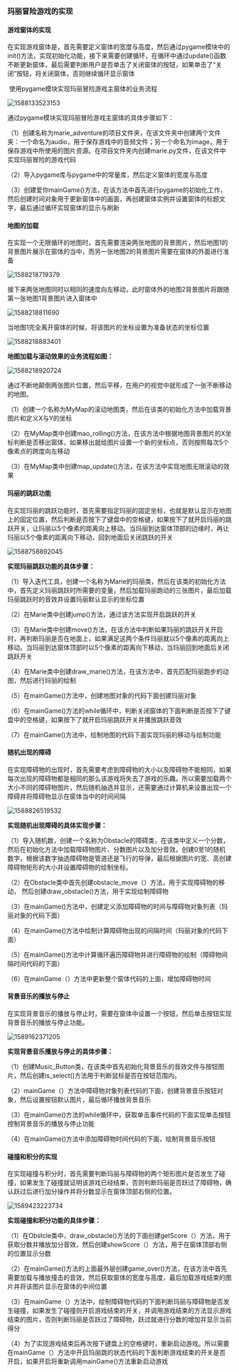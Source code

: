 ### 玛丽冒险游戏的实现



#### 游戏窗体的实现

​	在实现游戏窗体是，首先需要定义窗体的宽度与高度，然后通过pygame模块中的init()方法，实现初始化功能，接下来需要创建循环，在循环中通过update()函数不断更新窗体，最后需要判断用户是否单击了关闭窗体的按钮，如果单击了“关闭”按钮，将关闭窗体，否则继续循环显示窗体

​	使用pygame模块实现玛丽冒险游戏主窗体的业务流程

![1588133523153](C:\Users\BYY\AppData\Roaming\Typora\typora-user-images\1588133523153.png)

通过pygame模块实现玛丽冒险游戏主窗体的具体步骤如下：

（1）创建名称为marie_adventure的项目文件夹，在该文件夹中创建两个文件夹：一个命名为audio，用于保存游戏中的音频文件；另一个命名为image，用于保存游戏中所使用的图片资源。在项目文件夹内创建marie.py文件，在该文件中实现玛丽冒险的游戏代码

（2）导入pygame库与pygame中的常量库，然后定义窗体的宽度与高度

（3）创建爱你mainGame()方法，在该方法中首先进行pygame的初始化工作，然后创建时间对象用于更新窗体中的画面，再创建窗体实例并设置窗体的标题文字，最后通过循环实现窗体的显示与刷新



#### 地图的加载

​	在实现一个无限循环的地图时，首先需要渲染两张地图的背景图片，然后地图1的背景图片展示在窗体的当中，而另一张地图2的背景图片需要在窗体的外面进行准备

![1588218719379](C:\Users\BYY\AppData\Roaming\Typora\typora-user-images\1588218719379.png)

​	接下来两张地图同时以相同的速度向左移动，此时窗体外的地图2背景图片将跟随第一张地图1背景图片进入窗体中

![1588218811690](C:\Users\BYY\AppData\Roaming\Typora\typora-user-images\1588218811690.png)

​	当地图1完全离开窗体的时候，将该图片的坐标设置为准备状态的坐标位置

![1588218883401](C:\Users\BYY\AppData\Roaming\Typora\typora-user-images\1588218883401.png)

**地图加载与滚动效果的业务流程如图：**

![1588218920724](C:\Users\BYY\AppData\Roaming\Typora\typora-user-images\1588218920724.png)

​	通过不断地颠倒两张图片位置，然后平移，在用户的视觉中就形成了一张不断移动的地图。

（1）创建一个名称为MyMap的滚动地图类，然后在该类的初始化方法中加载背景图片和定义X与Y的坐标

（2）在MyMap类中创建mao_rolling()方法，在该方法中根据地图背景图片的X坐标判断是否移出窗体，如果移出就给图片设置一个新的坐标点，否则按照每次5个像素点的跨度向左移动

（3）在MyMap类中创建map_update()方法，在该方法中实现地图无限滚动的效果



#### 玛丽的跳跃功能

​	在实现玛丽的跳跃功能时，首先需要指定玛丽的固定坐标，也就是默认显示在地图上的固定位置，然后判断是否按下了键盘中的空格键，如果按下了就开启玛丽的跳跃开关，让玛丽以5个像素的距离向上移动。当玛丽到达窗体顶部的边缘时，再让玛丽以5个像素的距离向下移动，回到地面后关闭跳跃的开关

![1588758892045](C:\Users\BYY\AppData\Roaming\Typora\typora-user-images\1588758892045.png)

**实现玛丽跳跃功能的具体步骤：**

（1）导入迭代工具，创建一个名称为Marie的玛丽类，然后在该类的初始化方法中，首先定义玛丽跳跃时所需要的变量，然后加载玛丽跑动的三张图片，最后加载玛丽跳跃时的音效并设置玛丽默认显示的坐标位置

（2）在Marie类中创建jump()方法，通过该方法实现开启跳跃的开关

（3）在Marie类中创建move()方法，在该方法中判断如果玛丽的跳跃开关开启时，再判断玛丽是否在地面上，如果满足这两个条件玛丽就以5个像素的距离向上移动。当玛丽到达窗体顶部时以5个像素的距离向下移动，当玛丽回到地面后关闭跳跃开关

（4）在Marie类中创建draw_marie()方法，在该方法中，首先匹配玛丽跑步的动图，然后进行玛丽的绘制

（5）在mainGame()方法中，创建地图对象的代码下面创建玛丽对象

（6）在mainGame()方法的while循环中，判断关闭窗体的下面判断是否按下了键盘中的空格键，如果按下了就开启玛丽跳跃开关并播放跳跃音效

（7）在mainGame()方法中，绘制地图的代码下面实现玛丽的移动与绘制功能



#### 随机出现的障碍

​	在实现障碍物的出现时，首先需要考虑到障碍物的大小以及障碍物不能相同，如果每次出现的障碍物都是相同的那么该游戏将失去了游戏的乐趣。所以需要加载两个大小不同的障碍物图片，然后随机抽选并显示，还需要通过计算机来设置出现一个障碍并将障碍物显示在窗体当中的时间间隔

![1588826519532](C:\Users\BYY\AppData\Roaming\Typora\typora-user-images\1588826519532.png)

**实现随机出现障碍的具体实现步骤：**

（1）导入随机数，创建一个名称为Obstacle的障碍类，在该类中定义一个分数，然后在初始化方法中加载障碍物图片、分数图片以及加分音效。创建0至1的随机数字，根据该数字抽选障碍物是管道还是飞行的导弹，最后根据图片的宽、高创建障碍物矩形的大小并设置障碍物的绘制坐标。

（2）在Obstacle类中首先创建obstacle_move（）方法，用于实现障碍物的移动，	然后创建draw_obstacle()方法，用于实现绘制障碍物

（3）在mainGame()方法中，创建定义添加障碍物的时间与障碍物对象列表（玛丽对象的代码下面）

（4）在mainGame()方法中绘制计算障碍物出现的间隔时间（玛丽对象的代码下面）

（5）在mainGame()方法中计算循环遍历障碍物并进行障碍物的绘制（障碍物间隔时间代码的下面）

（6）在mainGame（）方法中更新整个窗体代码的上面，增加障碍物时间



#### 背景音乐的播放与停止

​	在实现背景音乐的播放与停止时，需要在窗体中设置一个按钮，然后单击按钮实现背景音乐的播放与停止功能。

![1589162371205](C:\Users\BYY\AppData\Roaming\Typora\typora-user-images\1589162371205.png)

**实现背景音乐播放与停止的具体步骤：**

（1）创建Music_Button类，在该类中首先初始化背景音乐的音效文件与按钮图片，然后创建is_select()方法用于判断鼠标是否在按钮范围内。

（2）mainGame（）方法中障碍物对象列表代码的下面，创建背景音乐按钮对象，然后设置按钮默认图片，最后循环播放背景音乐

（3）在mainGame()方法的while循环中，获取单击事件代码的下面实现单击按钮控制背景音乐的播放与停止功能

（4）在mainGame()方法中添加障碍物时间代码的下面，绘制背景音乐按钮



#### 碰撞和积分的实现

​	在实现碰撞与积分时，首先需要判断玛丽与障碍物的两个矩形图片是否发生了碰撞，如果发生了碰撞就证明该游戏已经结束，否则判断玛丽是否跃过了障碍物，确认跃过后进行加分操作并将分数显示在窗体顶部右侧的位置。

![1589423223734](C:\Users\BYY\AppData\Roaming\Typora\typora-user-images\1589423223734.png)

**实现碰撞和积分功能的具体步骤：**

（1）在Obstcle类中，draw_obstacle()方法的下面创建getScore（）方法，用于获取分数并播放加分音效，然后创建showScore（）方法，用于在窗体顶部右侧的位置显示分数

（2）在mainGame()方法的上面最外层创建game_over()方法，在该方法中首先需要加载与播放撞击的音效，然后获取窗体的宽度与高度，最后加载游戏结束的图片并将该图片显示在窗体的中间位置

（3）在mainGame（）方法中，绘制障碍物代码的下面判断玛丽与障碍物是否发生碰撞，如果发生了碰撞则开启游戏结束的开关，并调用游戏结束的方法显示游戏结束的图片，否则判断玛丽是否跃过了障碍物，跃过就进行分数的增加并显示当前得分

（4）为了实现游戏结束后再次按下键盘上的空格键时，重新启动游戏。所以需要在mainGame（）方法中开启玛丽跳的状态代码的下面判断游戏结束的开关是否开启，如果开启将重新调用mainGame()方法重新启动游戏



